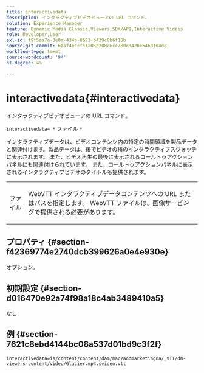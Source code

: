```yaml
---
title: interactivedata
description: インタラクティブビデオビューアの URL コマンド。
solution: Experience Manager
feature: Dynamic Media Classic,Viewers,SDK/API,Interactive Videos
role: Developer,User
exl-id: f9f5aa7a-3e0a-434a-8623-b439c9b6f18b
source-git-commit: 6aaf4eccf51a05d200c6cc780e342be646d104d8
workflow-type: tm+mt
source-wordcount: '94'
ht-degree: 4%

---
```


# interactivedata{#interactivedata}

インタラクティブビデオビューアの URL コマンド。

`interactivedata= *` ファイル `*`

インタラクティブデータは、ビデオコンテンツ内の特定の時間領域を製品データと関連付けます。製品データは、後でビデオの横のインタラクティブスウォッチに表示されます。 また、ビデオ再生の最後に表示されるコールトゥアクションパネルにも関連付けられています。 また、コールトゥアクションパネルに表示されるインタラクティブビデオのタイトルも提供されます。

<table id="table_C616483932C2482CA9794DDD7313FD7C"> 
 <tbody> 
  <tr> 
   <td colname="col1"> <p> <span class="codeph"> <span class="varname"> ファイル </span> </span> </p> </td> 
   <td colname="col2"> <p> WebVTT インタラクティブデータコンテンツへの URL またはパスを指定します。 WebVTT ファイルは、画像サービングで提供される必要があります。 </p> </td> 
  </tr> 
 </tbody> 
</table>

## プロパティ {#section-f42369774e2740dcb399626a0e4e930e}

オプション。

## 初期設定 {#section-d016470e92a74f98a18c4ab3489410a5}

なし

## 例 {#section-7621c8ebd4144bc08a537d01bd9c3f2f}

```
interactivedata=is/content/content/dam/mac/aodmarketingna/_VTT/dm-viewers-content/video/Glacier.mp4.svideo.vtt
```
